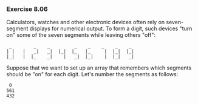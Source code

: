 ### Exercise 8.06
Calculators, watches and other electronic devices often rely on seven-segment
displays for numerical output. To form a digit, such devices "turn on" some of
the seven segments while leaving others "off":

```
 _        _    _         _    _    _    _    _ 
| |   |   _|   _|  |_|  |_   |_     |  |_|  |_|
|_|   |  |_    _|    |   _|  |_|    |  |_|   _|
```

Suppose that we want to set up an array that remembers which segments should be
"on" for each digit. Let's number the segments as follows:

```
 0
561
432
```
